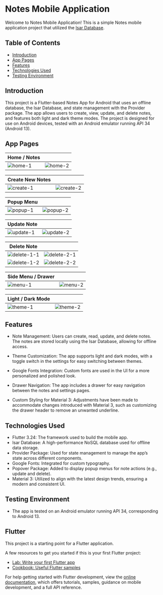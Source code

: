 # Notes Mobile Application
Welcome to Notes Mobile Application! This is a simple Notes mobile application project that utilized the [Isar Database](https://isar.dev/).

## Table of Contents
- [Introduction](#introduction)
- [App Pages](#app-pages)
- [Features](#features)
- [Technologies Used](#technologies-used)
- [Testing Environment](#testing-environment)

## Introduction
This project is a Flutter-based Notes App for Android that uses an offline database, the Isar Database, and state management with the Provider package. The app allows users to create, view, update, and delete notes, and features both light and dark theme modes. The project is designed for use on Android devices, tested with an Android emulator running API 34 (Android 13).

## App Pages
|  Home / Notes                             |                            |
|-----------------------------------------|-----------------------------------------|
| ![home-1](https://github.com/user-attachments/assets/d257a07f-085c-48cf-98e0-d64f3977e027) | ![home-2](https://github.com/user-attachments/assets/1d60137f-4391-4c87-9299-c44027d80052) |

|  Create New Notes                             |                            |
|-----------------------------------------|-----------------------------------------|
| ![create-1](https://github.com/user-attachments/assets/8839474d-f8f6-4ed9-b513-dc2302fccc81) | ![create-2](https://github.com/user-attachments/assets/1063d8c2-7757-41c4-96b3-04d8fdc04ecc) |

|  Popup Menu                             |                            |
|-----------------------------------------|-----------------------------------------|
| ![popup-1](https://github.com/user-attachments/assets/a995db57-b999-4568-84ff-caec6de66d83) | ![popup-2](https://github.com/user-attachments/assets/833b9002-3e94-446a-a789-48e6f9474eeb) |

|  Update Note                             |                            |
|-----------------------------------------|-----------------------------------------|
| ![update-1](https://github.com/user-attachments/assets/1d78e9e9-c501-4146-afb5-d8e92147dd99) | ![update-2](https://github.com/user-attachments/assets/ba041740-095a-4c5e-98ab-f7fa18e2776e) |

|  Delete Note                             |                            |
|-----------------------------------------|-----------------------------------------|
| ![delete-1-1](https://github.com/user-attachments/assets/4f42af18-e384-4f86-990d-577e30501369) | ![delete-2-1](https://github.com/user-attachments/assets/da35c046-17a0-4c8b-9b59-6a8175bbdc4c) |
| ![delete-1-2](https://github.com/user-attachments/assets/a02e7c87-4ece-40de-b9d5-70a849e4d1fe) | ![delete-2-2](https://github.com/user-attachments/assets/81561250-0e81-40b7-a98e-a3766ac52fe9) |

|  Side Menu / Drawer                             |                            |
|-----------------------------------------|-----------------------------------------|
| ![menu-1](https://github.com/user-attachments/assets/aeecc98a-1710-4a08-9cbf-ebe0a42e5a0f) | ![menu-2](https://github.com/user-attachments/assets/2aae2ce4-1928-4de7-9051-0ddae10c8b8d) |

|  Light / Dark Mode                             |                            |
|-----------------------------------------|-----------------------------------------|
| ![theme-1](https://github.com/user-attachments/assets/f27e7da8-430a-4e09-876a-ee4490236b85) | ![theme-2](https://github.com/user-attachments/assets/f342980c-4b79-4d0c-8c46-b6cb282a668b) |

## Features
- Note Management: Users can create, read, update, and delete notes. The notes are stored locally using the Isar Database, allowing for offline access.

- Theme Customization: The app supports light and dark modes, with a toggle switch in the settings for easy switching between themes.

- Google Fonts Integration: Custom fonts are used in the UI for a more personalized and polished look.

- Drawer Navigation: The app includes a drawer for easy navigation between the notes and settings pages.

- Custom Styling for Material 3: Adjustments have been made to accommodate changes introduced with Material 3, such as customizing the drawer header to remove an unwanted underline.

## Technologies Used
- Flutter 3.24: The framework used to build the mobile app.
- Isar Database: A high-performance NoSQL database used for offline data storage.
- Provider Package: Used for state management to manage the app’s state across different components.
- Google Fonts: Integrated for custom typography.
- Popover Package: Added to display popup menus for note actions (e.g., update and delete).
- Material 3: Utilized to align with the latest design trends, ensuring a modern and consistent UI.

## Testing Environment
- The app is tested on an Android emulator running API 34, corresponding to Android 13.

## Flutter

This project is a starting point for a Flutter application.

A few resources to get you started if this is your first Flutter project:

- [Lab: Write your first Flutter app](https://docs.flutter.dev/get-started/codelab)
- [Cookbook: Useful Flutter samples](https://docs.flutter.dev/cookbook)

For help getting started with Flutter development, view the
[online documentation](https://docs.flutter.dev/), which offers tutorials,
samples, guidance on mobile development, and a full API reference.
